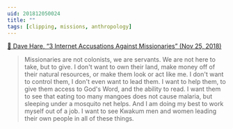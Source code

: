 ```yaml
---
uid: 201812050024  
title: ""  
tags: [clipping, missions, anthropology]
---
```


[📌 Dave Hare, “3 Internet Accusations Against Missionaries” (Nov 25, 2018)](http://haretranslation.blogspot.com/2018/11/3-internet-accusations-against.html)

> Missionaries are not colonists, we are servants. We are not here to take, but to give. I don't want to own their land, make money off of their natural resources, or make them look or act like me. I don't want to control them, I don't even want to lead them. I want to help them, to give them access to God's Word, and the ability to read. I want them to see that eating too many mangoes does not cause malaria, but sleeping under a mosquito net helps. And I am doing my best to work myself out of a job. I want to see Kwakum men and women leading their own people in all of these things.
